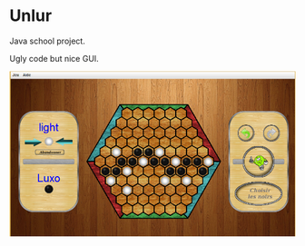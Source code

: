 Unlur
=====

Java school project.

Ugly code but nice GUI.

![Alt text](unlur.png?raw=true "Example")
